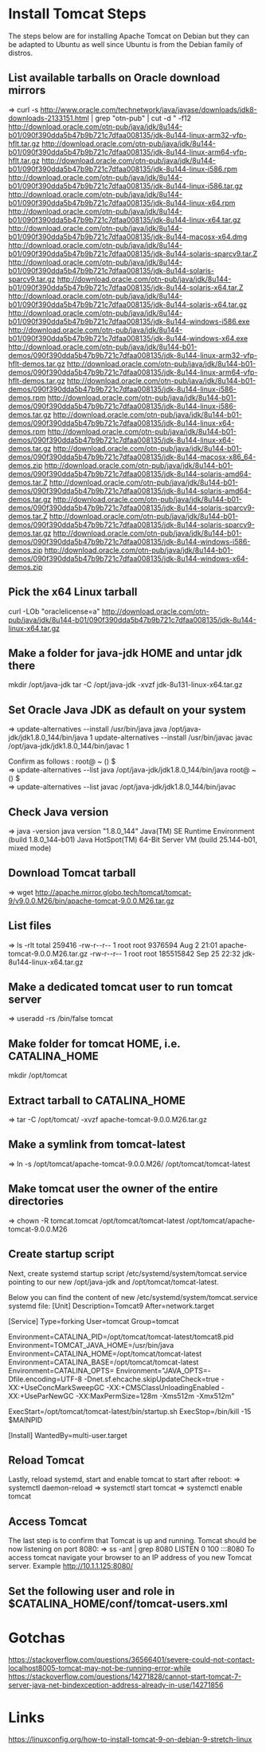 # Install Tomcat Steps
The steps below are for installing Apache Tomcat on Debian but they can be adapted to Ubuntu as well since Ubuntu is from the Debian family of distros.

## List available tarballs on Oracle download mirrors
=> curl -s http://www.oracle.com/technetwork/java/javase/downloads/jdk8-downloads-2133151.html | grep "otn-pub" | cut -d \" -f12
http://download.oracle.com/otn-pub/java/jdk/8u144-b01/090f390dda5b47b9b721c7dfaa008135/jdk-8u144-linux-arm32-vfp-hflt.tar.gz
http://download.oracle.com/otn-pub/java/jdk/8u144-b01/090f390dda5b47b9b721c7dfaa008135/jdk-8u144-linux-arm64-vfp-hflt.tar.gz
http://download.oracle.com/otn-pub/java/jdk/8u144-b01/090f390dda5b47b9b721c7dfaa008135/jdk-8u144-linux-i586.rpm
http://download.oracle.com/otn-pub/java/jdk/8u144-b01/090f390dda5b47b9b721c7dfaa008135/jdk-8u144-linux-i586.tar.gz
http://download.oracle.com/otn-pub/java/jdk/8u144-b01/090f390dda5b47b9b721c7dfaa008135/jdk-8u144-linux-x64.rpm
http://download.oracle.com/otn-pub/java/jdk/8u144-b01/090f390dda5b47b9b721c7dfaa008135/jdk-8u144-linux-x64.tar.gz
http://download.oracle.com/otn-pub/java/jdk/8u144-b01/090f390dda5b47b9b721c7dfaa008135/jdk-8u144-macosx-x64.dmg
http://download.oracle.com/otn-pub/java/jdk/8u144-b01/090f390dda5b47b9b721c7dfaa008135/jdk-8u144-solaris-sparcv9.tar.Z
http://download.oracle.com/otn-pub/java/jdk/8u144-b01/090f390dda5b47b9b721c7dfaa008135/jdk-8u144-solaris-sparcv9.tar.gz
http://download.oracle.com/otn-pub/java/jdk/8u144-b01/090f390dda5b47b9b721c7dfaa008135/jdk-8u144-solaris-x64.tar.Z
http://download.oracle.com/otn-pub/java/jdk/8u144-b01/090f390dda5b47b9b721c7dfaa008135/jdk-8u144-solaris-x64.tar.gz
http://download.oracle.com/otn-pub/java/jdk/8u144-b01/090f390dda5b47b9b721c7dfaa008135/jdk-8u144-windows-i586.exe
http://download.oracle.com/otn-pub/java/jdk/8u144-b01/090f390dda5b47b9b721c7dfaa008135/jdk-8u144-windows-x64.exe
http://download.oracle.com/otn-pub/java/jdk/8u144-b01-demos/090f390dda5b47b9b721c7dfaa008135/jdk-8u144-linux-arm32-vfp-hflt-demos.tar.gz
http://download.oracle.com/otn-pub/java/jdk/8u144-b01-demos/090f390dda5b47b9b721c7dfaa008135/jdk-8u144-linux-arm64-vfp-hflt-demos.tar.gz
http://download.oracle.com/otn-pub/java/jdk/8u144-b01-demos/090f390dda5b47b9b721c7dfaa008135/jdk-8u144-linux-i586-demos.rpm
http://download.oracle.com/otn-pub/java/jdk/8u144-b01-demos/090f390dda5b47b9b721c7dfaa008135/jdk-8u144-linux-i586-demos.tar.gz
http://download.oracle.com/otn-pub/java/jdk/8u144-b01-demos/090f390dda5b47b9b721c7dfaa008135/jdk-8u144-linux-x64-demos.rpm
http://download.oracle.com/otn-pub/java/jdk/8u144-b01-demos/090f390dda5b47b9b721c7dfaa008135/jdk-8u144-linux-x64-demos.tar.gz
http://download.oracle.com/otn-pub/java/jdk/8u144-b01-demos/090f390dda5b47b9b721c7dfaa008135/jdk-8u144-macosx-x86_64-demos.zip
http://download.oracle.com/otn-pub/java/jdk/8u144-b01-demos/090f390dda5b47b9b721c7dfaa008135/jdk-8u144-solaris-amd64-demos.tar.Z
http://download.oracle.com/otn-pub/java/jdk/8u144-b01-demos/090f390dda5b47b9b721c7dfaa008135/jdk-8u144-solaris-amd64-demos.tar.gz
http://download.oracle.com/otn-pub/java/jdk/8u144-b01-demos/090f390dda5b47b9b721c7dfaa008135/jdk-8u144-solaris-sparcv9-demos.tar.Z
http://download.oracle.com/otn-pub/java/jdk/8u144-b01-demos/090f390dda5b47b9b721c7dfaa008135/jdk-8u144-solaris-sparcv9-demos.tar.gz
http://download.oracle.com/otn-pub/java/jdk/8u144-b01-demos/090f390dda5b47b9b721c7dfaa008135/jdk-8u144-windows-i586-demos.zip
http://download.oracle.com/otn-pub/java/jdk/8u144-b01-demos/090f390dda5b47b9b721c7dfaa008135/jdk-8u144-windows-x64-demos.zip

## Pick the x64 Linux tarball
curl -LOb "oraclelicense=a" http://download.oracle.com/otn-pub/java/jdk/8u144-b01/090f390dda5b47b9b721c7dfaa008135/jdk-8u144-linux-x64.tar.gz

## Make a folder for java-jdk HOME and untar jdk there
mkdir /opt/java-jdk
tar -C /opt/java-jdk -xvzf jdk-8u131-linux-x64.tar.gz


## Set Oracle Java JDK as default on your system
=> update-alternatives --install /usr/bin/java java /opt/java-jdk/jdk1.8.0_144/bin/java 1
 update-alternatives --install /usr/bin/javac javac /opt/java-jdk/jdk1.8.0_144/bin/javac 1

Confirm as follows :
root@ ~ () $  
=> update-alternatives --list java
/opt/java-jdk/jdk1.8.0_144/bin/java
root@ ~ () $  
=> update-alternatives --list javac
/opt/java-jdk/jdk1.8.0_144/bin/javac

## Check Java version
=> java -version
java version "1.8.0_144"
Java(TM) SE Runtime Environment (build 1.8.0_144-b01)
Java HotSpot(TM) 64-Bit Server VM (build 25.144-b01, mixed mode)

## Download Tomcat tarball
=> wget http://apache.mirror.globo.tech/tomcat/tomcat-9/v9.0.0.M26/bin/apache-tomcat-9.0.0.M26.tar.gz

## List files
=> ls -rlt
total 259416
-rw-r--r--  1 root root   9376594 Aug  2 21:01 apache-tomcat-9.0.0.M26.tar.gz
-rw-r--r--  1 root root 185515842 Sep 25 22:32 jdk-8u144-linux-x64.tar.gz

## Make a dedicated tomcat user to run tomcat server
=> useradd -rs /bin/false tomcat

## Make folder for tomcat HOME, i.e. CATALINA_HOME
mkdir /opt/tomcat

## Extract tarball to CATALINA_HOME

=> tar -C /opt/tomcat/ -xvzf apache-tomcat-9.0.0.M26.tar.gz

## Make a symlink from tomcat-latest

=> ln -s /opt/tomcat/apache-tomcat-9.0.0.M26/ /opt/tomcat/tomcat-latest

## Make tomcat user the owner of the entire directories
=> chown -R tomcat.tomcat /opt/tomcat/tomcat-latest /opt/tomcat/apache-tomcat-9.0.0.M26

## Create startup script

Next, create systemd startup script /etc/systemd/system/tomcat.service pointing to our new /opt/java-jdk and /opt/tomcat/tomcat-latest.

Below you can find the content of new /etc/systemd/system/tomcat.service systemd file:
[Unit]
Description=Tomcat9
After=network.target

[Service]
Type=forking
User=tomcat
Group=tomcat

Environment=CATALINA_PID=/opt/tomcat/tomcat-latest/tomcat8.pid
Environment=TOMCAT_JAVA_HOME=/usr/bin/java
Environment=CATALINA_HOME=/opt/tomcat/tomcat-latest
Environment=CATALINA_BASE=/opt/tomcat/tomcat-latest
Environment=CATALINA_OPTS=
Environment="JAVA_OPTS=-Dfile.encoding=UTF-8 -Dnet.sf.ehcache.skipUpdateCheck=true -XX:+UseConcMarkSweepGC -XX:+CMSClassUnloadingEnabled -XX:+UseParNewGC -XX:MaxPermSize=128m -Xms512m -Xmx512m"

ExecStart=/opt/tomcat/tomcat-latest/bin/startup.sh
ExecStop=/bin/kill -15 $MAINPID

[Install]
WantedBy=multi-user.target

##  Reload Tomcat
Lastly, reload systemd, start and enable tomcat to start after reboot:
=> systemctl daemon-reload
=> systemctl start tomcat
=> systemctl enable tomcat

## Access Tomcat
The last step is to confirm that Tomcat is up and running. Tomcat should be now listening on port 8080:
=> ss -ant | grep 8080
LISTEN     0      100         :::8080
To access tomcat navigate your browser to an IP address of you new Tomcat server. Example http://10.1.1.125:8080/

## Set the following user and role in $CATALINA_HOME/conf/tomcat-users.xml
<role rolename="manager-gui"/>
<user username="admin" password="admin" roles="manager-gui"/>

# Gotchas
https://stackoverflow.com/questions/36566401/severe-could-not-contact-localhost8005-tomcat-may-not-be-running-error-while
https://stackoverflow.com/questions/14271828/cannot-start-tomcat-7-server-java-net-bindexception-address-already-in-use/14271856

# Links
https://linuxconfig.org/how-to-install-tomcat-9-on-debian-9-stretch-linux
